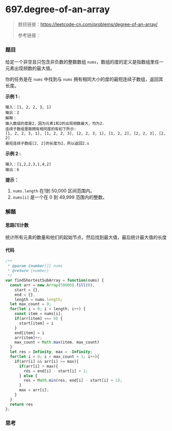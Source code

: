 # 697.degree-of-an-array

> 题目链接：https://leetcode-cn.com/problems/degree-of-an-array/
>
> 参考链接：

### 题目

给定一个非空且只包含非负数的整数数组 `nums`，数组的度的定义是指数组里任一元素出现频数的最大值。

你的任务是在 `nums` 中找到与 `nums` 拥有相同大小的度的最短连续子数组，返回其长度。

**示例 1 :**

```
输入：[1, 2, 2, 3, 1]
输出：2
解释：
输入数组的度是2，因为元素1和2的出现频数最大，均为2.
连续子数组里面拥有相同度的有如下所示:
[1, 2, 2, 3, 1], [1, 2, 2, 3], [2, 2, 3, 1], [1, 2, 2], [2, 2, 3], [2, 2]
最短连续子数组[2, 2]的长度为2，所以返回2.s
```

**示例 2 :**

```
输入：[1,2,2,3,1,4,2]
输出：6
```

**提示：**

1. `nums.length` 在1到 50,000 区间范围内。
2. `nums[i]` 是一个在 0 到 49,999 范围内的整数。



### 解题

#### 思路[1]计数

统计所有元素的数量和他们的起始节点，然后找到最大值，最后统计最大值的长度

#### 代码

```javascript
/**
 * @param {number[]} nums
 * @return {number}
 */
var findShortestSubArray = function(nums) {
  const arr = new Array(50000).fill(0), 
    start = {}, 
    end = {}, 
    length = nums.length;
  let max_count = 0;
  for(let i = 0; i < length; i++) {
    const item = nums[i];
    if(arr[item] === 0) {
      start[item] = i
    }
    end[item] = i
    arr[item]++;
    max_count = Math.max(item, max_count)
  }
  let res = Infinity, max = -Infinity;
  for(let i = 0; i < max_count + 1; i++){
    if(arr[i] && arr[i] >= max){
      if(arr[i] > max){
        res = end[i] - start[i] + 1;
      } else {
        res = Math.min(res, end[i] - start[i] + 1);
      }
      max = arr[i];
    }
  }
  return res
};
```



### 思考